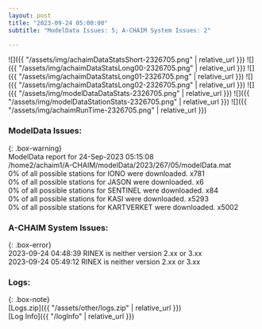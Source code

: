 ```yaml
---
layout: post
title: "2023-09-24 05:00:00"
subtitle: "ModelData Issues: 5; A-CHAIM System Issues: 2"

---
```


![]({{ "/assets/img/achaimDataStatsShort-2326705.png" | relative_url }})
![]({{ "/assets/img/achaimDataStatsLong00-2326705.png" | relative_url }})
![]({{ "/assets/img/achaimDataStatsLong01-2326705.png" | relative_url }})
![]({{ "/assets/img/achaimDataStatsLong02-2326705.png" | relative_url }})
![]({{ "/assets/img/modelDataDataStats-2326705.png" | relative_url }})
![]({{ "/assets/img/modelDataStationStats-2326705.png" | relative_url }})
![]({{ "/assets/img/achaimRunTime-2326705.png" | relative_url }})


### ModelData Issues:  
  
{: .box-warning}  
 ModelData report for 24-Sep-2023 05:15:08   
 /home2/achaim1/A-CHAIM/modelData/2023/267/05/modelData.mat   
 0% of all possible stations for IONO were downloaded. x781   
 0% of all possible stations for JASON were downloaded. x6   
 0% of all possible stations for SENTINEL were downloaded. x84   
 0% of all possible stations for KASI were downloaded. x5293   
 0% of all possible stations for KARTVERKET were downloaded. x5002   
  
### A-CHAIM System Issues:  
  
{: .box-error}  
2023-09-24 04:48:39 RINEX is neither version 2.xx or 3.xx  
2023-09-24 05:49:12 RINEX is neither version 2.xx or 3.xx  

### Logs:  
  
{: .box-note}  
[Logs.zip]({{ "/assets/other/logs.zip" | relative_url }})  
[Log Info]({{ "/logInfo" | relative_url }})  

